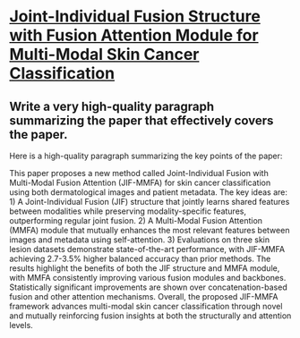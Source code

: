 # [Joint-Individual Fusion Structure with Fusion Attention Module for   Multi-Modal Skin Cancer Classification](https://arxiv.org/abs/2312.04189)

## Write a very high-quality paragraph summarizing the paper that effectively covers the paper.

 Here is a high-quality paragraph summarizing the key points of the paper:

This paper proposes a new method called Joint-Individual Fusion with Multi-Modal Fusion Attention (JIF-MMFA) for skin cancer classification using both dermatological images and patient metadata. The key ideas are: 1) A Joint-Individual Fusion (JIF) structure that jointly learns shared features between modalities while preserving modality-specific features, outperforming regular joint fusion. 2) A Multi-Modal Fusion Attention (MMFA) module that mutually enhances the most relevant features between images and metadata using self-attention. 3) Evaluations on three skin lesion datasets demonstrate state-of-the-art performance, with JIF-MMFA achieving 2.7-3.5% higher balanced accuracy than prior methods. The results highlight the benefits of both the JIF structure and MMFA module, with MMFA consistently improving various fusion modules and backbones. Statistically significant improvements are shown over concatenation-based fusion and other attention mechanisms. Overall, the proposed JIF-MMFA framework advances multi-modal skin cancer classification through novel and mutually reinforcing fusion insights at both the structurally and attention levels.
